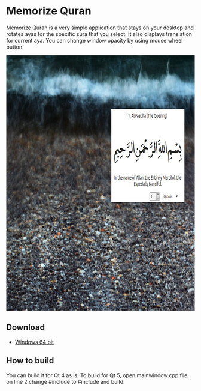 # Memorize Quran

Memorize Quran is a very simple application that stays on your desktop and rotates ayas for the specific sura that you select.
It also displays translation for current aya. You can change window opacity by using mouse wheel button.

<p align="center">
  <img src="./screenshots/screenshot1.png" alt="Size Limit example"
       width="878" height="680">
</p>

## Download

* [Windows 64 bit](https://raw.githubusercontent.com/rovshan-b/MemorizeQuran/master/executable/MemorizeQuran.zip)

## How to build

You can build it for Qt 4 as is. 
To build for Qt 5, open mainwindow.cpp file, on line 2 change #include <QtGui> to #include <QtWidgets> and build.

